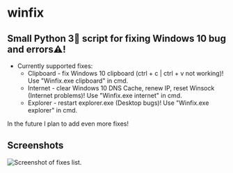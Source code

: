 # winfix
Small Python 3🐍 script for fixing Windows 10 bug and errors⚠️!
----
* Currently supported fixes:
  * Clipboard - fix Windows 10 clipboard (ctrl + c | ctrl + v not working)! Use "Winfix.exe clipboard" in cmd.
  * Internet - clear Windows 10 DNS Cache, renew IP, reset Winsock (Internet problems)! Use "Winfix.exe internet" in cmd.
  * Explorer - restart explorer.exe (Desktop bugs)! Use "Winfix.exe explorer" in cmd.

In the future I plan to add even more fixes!
 ## Screenshots
 ![Screenshot of fixes list.](https://i.imgur.com/GFq5QPh.png)

